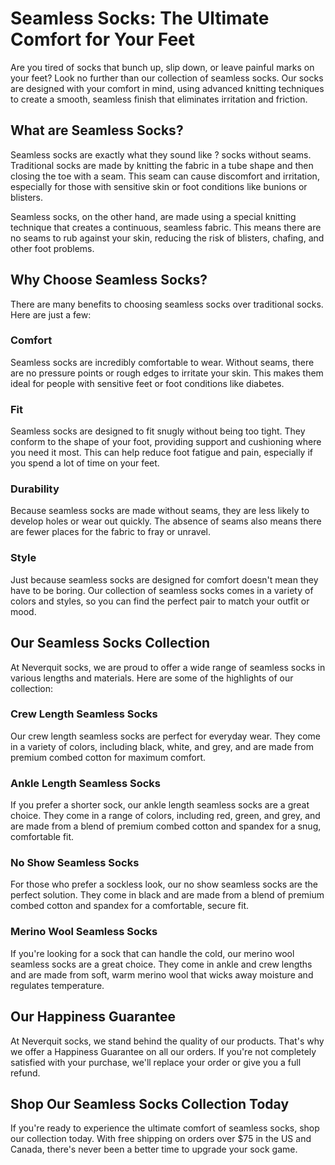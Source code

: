 # Seamless Socks: The Ultimate Comfort for Your Feet

Are you tired of socks that bunch up, slip down, or leave painful marks on your feet? Look no further than our collection of seamless socks. Our socks are designed with your comfort in mind, using advanced knitting techniques to create a smooth, seamless finish that eliminates irritation and friction.

## What are Seamless Socks?

Seamless socks are exactly what they sound like ? socks without seams. Traditional socks are made by knitting the fabric in a tube shape and then closing the toe with a seam. This seam can cause discomfort and irritation, especially for those with sensitive skin or foot conditions like bunions or blisters.

Seamless socks, on the other hand, are made using a special knitting technique that creates a continuous, seamless fabric. This means there are no seams to rub against your skin, reducing the risk of blisters, chafing, and other foot problems.

## Why Choose Seamless Socks?

There are many benefits to choosing seamless socks over traditional socks. Here are just a few:

### Comfort

Seamless socks are incredibly comfortable to wear. Without seams, there are no pressure points or rough edges to irritate your skin. This makes them ideal for people with sensitive feet or foot conditions like diabetes.

### Fit

Seamless socks are designed to fit snugly without being too tight. They conform to the shape of your foot, providing support and cushioning where you need it most. This can help reduce foot fatigue and pain, especially if you spend a lot of time on your feet.

### Durability

Because seamless socks are made without seams, they are less likely to develop holes or wear out quickly. The absence of seams also means there are fewer places for the fabric to fray or unravel.

### Style

Just because seamless socks are designed for comfort doesn't mean they have to be boring. Our collection of seamless socks comes in a variety of colors and styles, so you can find the perfect pair to match your outfit or mood.

## Our Seamless Socks Collection

At Neverquit socks, we are proud to offer a wide range of seamless socks in various lengths and materials. Here are some of the highlights of our collection:

### Crew Length Seamless Socks

Our crew length seamless socks are perfect for everyday wear. They come in a variety of colors, including black, white, and grey, and are made from premium combed cotton for maximum comfort.

### Ankle Length Seamless Socks

If you prefer a shorter sock, our ankle length seamless socks are a great choice. They come in a range of colors, including red, green, and grey, and are made from a blend of premium combed cotton and spandex for a snug, comfortable fit.

### No Show Seamless Socks

For those who prefer a sockless look, our no show seamless socks are the perfect solution. They come in black and are made from a blend of premium combed cotton and spandex for a comfortable, secure fit.

### Merino Wool Seamless Socks

If you're looking for a sock that can handle the cold, our merino wool seamless socks are a great choice. They come in ankle and crew lengths and are made from soft, warm merino wool that wicks away moisture and regulates temperature.

## Our Happiness Guarantee

At Neverquit socks, we stand behind the quality of our products. That's why we offer a Happiness Guarantee on all our orders. If you're not completely satisfied with your purchase, we'll replace your order or give you a full refund.

## Shop Our Seamless Socks Collection Today

If you're ready to experience the ultimate comfort of seamless socks, shop our collection today. With free shipping on orders over $75 in the US and Canada, there's never been a better time to upgrade your sock game.